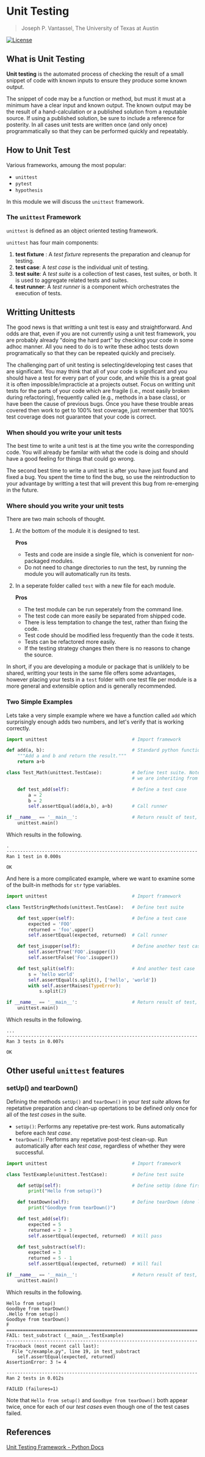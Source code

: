 # Unit Testing

> Joseph P. Vantassel, The University of Texas at Austin

[![License](https://img.shields.io/badge/license-CC--By--SA--4.0-brightgreen.svg)](https://github.com/jpvantassel/git-course/blob/master/LICENSE.md)

## What is Unit Testing

__Unit testing__ is the automated process of checking the result of a small
snippet of code with known inputs to ensure they produce some known output.

The snippet of code may be a function or method, but must it must at a minimum
have a clear input and known output. The known output may be the result of a
hand-calculation or a published solution from a reputable source. If using a
published solution, be sure to include a reference for posterity. In all cases
unit tests are written once (and only once) programmatically so that they can be
performed quickly and repeatably.

## How to Unit Test

Various frameworks, amoung the most popular:

- `unittest`
- `pytest`
- `hypothesis`

In this module we will discuss the `unittest` framework.

### The `unittest` Framework

`unittest` is defined as an object oriented testing framework.

`unittest` has four main components:

1. __test fixture__ : A _test fixture_ represents the preparation and cleanup
    for testing.
2. __test case__: A _test case_ is the individual unit of testing.
3. __test suite__: A _test suite_ is a collection of test cases, test suites,
    or both. It is used to aggregate related tests and suites.
4. __test runner__: A _test runner_ is a component which orchestrates the
    execution of tests.

## Writting Unittests

The good news is that writting a unit test is easy and straightforward. And odds
are that, even if you are not currently using a unit test framework, you are
probably already "doing the hard part" by checking your code in some
adhoc manner. All you need to do is to write these adhoc tests down
programatically so that they can be repeated quickly and precisely.

The challenging part of unit testing is selecting/developing test cases that
are significant. You may think that all of your code is significant and you
should have a test for every part of your code, and while this is a
great goal it is often impossible/impracticle at a projects outset. Focus on
writting unit tests for the parts of your code
which are fragile (i.e., most easily broken during refactoring),
frequently called (e.g., methods in a base class), or have been the cause
of previous bugs. Once you have these trouble areas covered then work to get to
100% test coverage, just remember that 100% test coverage does not guarantee
that your code is correct.

### When should you write your unit tests

The best time to write a unit test is at the time you write the corresponding
code. You will already be familar with what the code is doing and should have a
good feeling for things that could go wrong.

The second best time to write a unit test is after you have just found and fixed
a bug. You spent the time to find the bug, so use the reintroduction to your
advantage by writting a test that will prevent this bug from re-emerging in the
future.

### Where should you write your unit tests

There are two main schools of thought.

1. At the bottom of the module it is designed to test.

    __Pros__

    - Tests and code are inside a single file, which is convenient for
    non-packaged modules.
    - Do not need to change directories to run the test, by running the module
    you will automatically run its tests.

2. In a seperate folder called `test` with a new file for each module.

    __Pros__

    - The test module can be run seperately from the command line.
    - The test code can more easily be separated from shipped code.
    - There is less temptation to change the test, rather than fixing the code.
    - Test code should be modified less frequently than the code it tests.
    - Tests can be refactored more easily.
    - If the testing strategy changes then there is no reasons to change the
    source.

In short, if you are developing a module or package that is unliklely
to be shared, writting your tests in the same file offers some advantages,
however placing your tests in a `test` folder with one test file per module is a
more general and extensible option and is generally recommended.

### Two Simple Examples

Lets take a very simple example where we have a function called `add` which
surprisingly enough adds two numbers, and let's verify that is working
correctly.

```python
import unittest                               # Import framework

def add(a, b):                                # Standard python function
    """Add a and b and return the result."""
    return a+b

class Test_Math(unittest.TestCase):           # Define test suite. Note that
                                              # we are inheriting from TestCase

    def test_add(self):                       # Define a test case
        a = 2
        b = 2
        self.assertEqual(add(a,b), a+b)       # Call runner

if __name__ == '__main__':                    # Return result of test, if main
    unittest.main()
```

Which results in the following.

```
.
----------------------------------------------------------------------
Ran 1 test in 0.000s

OK
```

And here is a more complicated example, where we want to examine some of the
built-in methods for `str` type variables.

```python
import unittest                               # Import framework

class TestStringMethods(unittest.TestCase):   # Define test suite

    def test_upper(self):                     # Define a test case
        expected = 'FOO'
        returned = 'foo'.upper()
        self.assertEqual(expected, returned)  # Call runner

    def test_isupper(self):                   # Define another test case
        self.assertTrue('FOO'.isupper())
        self.assertFalse('Foo'.isupper())

    def test_split(self):                     # And another test case
        s = 'hello world'
        self.assertEqual(s.split(), ['hello', 'world'])
        with self.assertRaises(TypeError):
            s.split(2)

if __name__ == '__main__':                    # Return result of test, if main
    unittest.main()
```

Which results in the following.

```
...
----------------------------------------------------------------------
Ran 3 tests in 0.007s

OK
```

## Other useful `unittest` features

### setUp() and tearDown()

Defining the methods `setUp()` and `tearDown()` in your _test suite_ allows for
repetative preparation and clean-up opertations to be defined only once for all
of the _test cases_ in the suite.

- `setUp()`: Performs any repetative pre-test work. Runs automatically before
each _test case_.
- `tearDown()`: Performs any repetative post-test clean-up. Run automatically
after each _test case_, regardless of whether they were successful.

```python
import unittest                               # Import framework

class TestExample(unittest.TestCase):         # Define test suite

    def setUp(self):                          # Define setUp (done first)
        print("Hello from setup()")

    def teatDown(self):                       # Define tearDown (done last)
        print("Goodbye from tearDown()")

    def test_add(self):
        expected = 5
        returned = 2 + 3
        self.assertEqual(expected, returned)  # Will pass

    def test_substract(self):
        expected = 3
        returned = 5 - 1
        self.assertEqual(expected, returned)  # Will fail

if __name__ == '__main__':                    # Return result of test, if main
    unittest.main()
```

Which results in the following.

```
Hello from setup()
Goodbye from tearDown()
.Hello from setup()
Goodbye from tearDown()
F
======================================================================
FAIL: test_substract (__main__.TestExample)
----------------------------------------------------------------------
Traceback (most recent call last):
  File "c/example.py", line 19, in test_substract
    self.assertEqual(expected, returned)
AssertionError: 3 != 4

----------------------------------------------------------------------
Ran 2 tests in 0.012s

FAILED (failures=1)
```

Note that `Hello from setup()` and `Goodbye from tearDown()` both appear twice,
once for each of our _test cases_ even though one of the test cases failed.

## References

[Unit Testing Framework -  Python Docs](https://docs.python.org/3/library/unittest.html)
